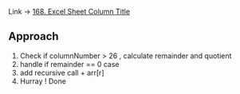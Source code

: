 Link -> [168. Excel Sheet Column Title](https://leetcode.com/problems/excel-sheet-column-title/)

## Approach
1. Check if columnNumber > 26 , calculate remainder and quotient
2. handle if remainder == 0 case
3. add recursive call + arr[r]
4. Hurray ! Done